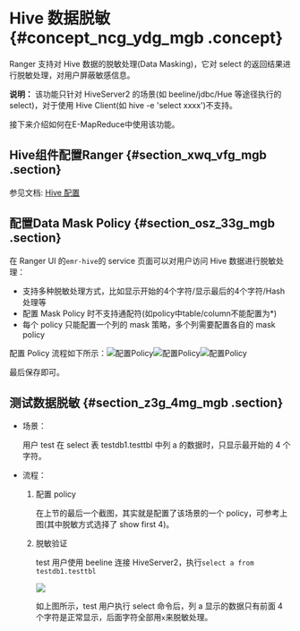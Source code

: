 # Hive 数据脱敏 {#concept_ncg_ydg_mgb .concept}

Ranger 支持对 Hive 数据的脱敏处理\(Data Masking\)，它对 select 的返回结果进行脱敏处理，对用户屏蔽敏感信息。

**说明：** 该功能只针对 HiveServer2 的场景\(如 beeline/jdbc/Hue 等途径执行的 select\)，对于使用 Hive Client\(如 hive -e 'select xxxx'\)不支持。

接下来介绍如何在E-MapReduce中使用该功能。

## Hive组件配置Ranger {#section_xwq_vfg_mgb .section}

参见文档: [Hive 配置](intl.zh-CN/用户指南/组件授权/RANGER/Hive配置.md#)

## 配置Data Mask Policy {#section_osz_33g_mgb .section}

在 Ranger UI 的`emr-hive`的 service 页面可以对用户访问 Hive 数据进行脱敏处理：

-   支持多种脱敏处理方式，比如显示开始的4个字符/显示最后的4个字符/Hash处理等
-   配置 Mask Policy 时不支持通配符\(如policy中table/column不能配置为\*\)
-   每个 policy 只能配置一个列的 mask 策略，多个列需要配置各自的 mask policy

配置 Policy 流程如下所示：![配置Policy](http://static-aliyun-doc.oss-cn-hangzhou.aliyuncs.com/assets/img/105886/155255306637543_zh-CN.png)![配置Policy](http://static-aliyun-doc.oss-cn-hangzhou.aliyuncs.com/assets/img/105886/155255306637548_zh-CN.png)![配置Policy](http://static-aliyun-doc.oss-cn-hangzhou.aliyuncs.com/assets/img/105886/155255306637550_zh-CN.png)

最后保存即可。

## 测试数据脱敏 {#section_z3g_4mg_mgb .section}

-   场景：

    用户 test 在 select 表 testdb1.testtbl 中列 a 的数据时，只显示最开始的 4 个字符。

-   流程：
    1.  配置 policy

        在上节的最后一个截图，其实就是配置了该场景的一个 policy，可参考上图\(其中脱敏方式选择了 show first 4\)。

    2.  脱敏验证

        test 用户使用 beeline 连接 HiveServer2，执行`select a from testdb1.testtbl`

        ![](http://static-aliyun-doc.oss-cn-hangzhou.aliyuncs.com/assets/img/105886/155255306737553_zh-CN.png)

        如上图所示，test 用户执行 select 命令后，列 a 显示的数据只有前面 4 个字符是正常显示，后面字符全部用`x`来脱敏处理。


